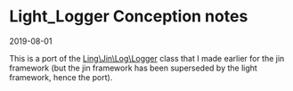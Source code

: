 Light_Logger Conception notes
=================
2019-08-01


This is a port of the [Ling\Jin\Log\Logger](https://github.com/lingtalfi/Jin/blob/master/Log/Logger.php) class
that I made earlier for the jin framework (but the jin framework has been superseded by the light framework, hence the port).